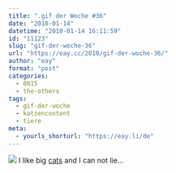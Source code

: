 ```yaml
---
title: ".gif der Woche #36"
date: "2010-01-14"
datetime: "2010-01-14 16:11:59"
id: "11123"
slug: "gif-der-woche-36"
url: "https://eay.cc/2010/gif-der-woche-36/"
author: "eay"
format: "post"
categories:
  - 0815
  - the-others
tags:
  - gif-der-woche
  - katzencontent
  - tiere
meta:
  - yourls_shorturl: "https://eay.li/de"
---
```


![](https://eay.cc/uploads/2010/bigbigcat.gif) I like big [cats](//eay.cc/tag/katzencontent/) and I can not lie...
